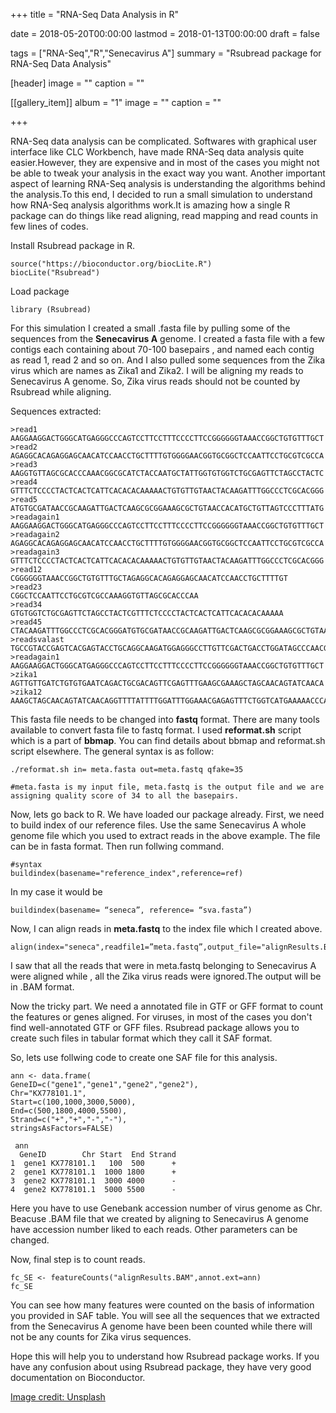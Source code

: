 +++
title = "RNA-Seq Data Analysis in R"

date = 2018-05-20T00:00:00
lastmod = 2018-01-13T00:00:00
draft = false

tags = ["RNA-Seq","R","Senecavirus A"]
summary = "Rsubread package for RNA-Seq Data Analysis"

[header]
image = ""
caption = ""

[[gallery_item]]
album = "1"
image = ""
caption = ""


+++

RNA-Seq data analysis can be complicated. Softwares with graphical user interface like CLC Workbench, have made RNA-Seq data analysis quite easier.However, they are expensive and in most of the cases you might not be able to tweak your analysis in the exact way you want. Another important aspect of learning RNA-Seq analysis is understanding the algorithms behind the analysis.To this end, I decided to run a small simulation to understand how RNA-Seq analysis algorithms work.It is amazing how a single R package can do things like read aligning, read mapping and read counts in few lines of codes.

Install Rsubread package in R.
```
source("https://bioconductor.org/biocLite.R")
biocLite("Rsubread")

```
Load package 
```
library (Rsubread)
```

For this simulation I created a small .fasta file by pulling some of the sequences from the **Senecavirus A** genome. I created a fasta file with a few contigs each containing about 70-100 basepairs , and named each contig as read 1, read 2 and so on. And  I also pulled some sequences from the Zika virus which are names as Zika1 and Zika2. I will be aligning my reads to Senecavirus A genome. So, Zika virus reads should not be counted by Rsubread while aligning. 

Sequences extracted:

```
>read1
AAGGAAGGACTGGGCATGAGGGCCCAGTCCTTCCTTTCCCCTTCCGGGGGGTAAACCGGCTGTGTTTGCT
>read2
AGAGGCACAGAGGAGCAACATCCAACCTGCTTTTGTGGGGAACGGTGCGGCTCCAATTCCTGCGTCGCCA
>read3
AAGGTGTTAGCGCACCCAAACGGCGCATCTACCAATGCTATTGGTGTGGTCTGCGAGTTCTAGCCTACTC
>read4
GTTTCTCCCCTACTCACTCATTCACACACAAAAACTGTGTTGTAACTACAAGATTTGGCCCTCGCACGGG
>read5
ATGTGCGATAACCGCAAGATTGACTCAAGCGCGGAAAGCGCTGTAACCACATGCTGTTAGTCCCTTTATG
>readagain1
AAGGAAGGACTGGGCATGAGGGCCCAGTCCTTCCTTTCCCCTTCCGGGGGGTAAACCGGCTGTGTTTGCT
>readagain2
AGAGGCACAGAGGAGCAACATCCAACCTGCTTTTGTGGGGAACGGTGCGGCTCCAATTCCTGCGTCGCCA
>readagain3
GTTTCTCCCCTACTCACTCATTCACACACAAAAACTGTGTTGTAACTACAAGATTTGGCCCTCGCACGGG
>read12
CGGGGGGTAAACCGGCTGTGTTTGCTAGAGGCACAGAGGAGCAACATCCAACCTGCTTTTGT
>read23
CGGCTCCAATTCCTGCGTCGCCAAAGGTGTTAGCGCACCCAA
>read34
GTGTGGTCTGCGAGTTCTAGCCTACTCGTTTCTCCCCTACTCACTCATTCACACACAAAAA
>read45
CTACAAGATTTGGCCCTCGCACGGGATGTGCGATAACCGCAAGATTGACTCAAGCGCGGAAAGCGCTGTAACC
>readsvalast
TGCCGTACCGAGTCACGAGTACCTGCAGGCAAGATGGAGGGCCTTGTTCGACTGACCTGGATAGCCCAACGCGCTTCGGTGCTGCCGGCGATTCTGGGAGAACTCAGTCGGA
>readagain1
AAGGAAGGACTGGGCATGAGGGCCCAGTCCTTCCTTTCCCCTTCCGGGGGGTAAACCGGCTGTGTTTGCT
>zika1
AGTTGTTGATCTGTGTGAATCAGACTGCGACAGTTCGAGTTTGAAGCGAAAGCTAGCAACAGTATCAACA
>zika12
AAAGCTAGCAACAGTATCAACAGGTTTTATTTTGGATTTGGAAACGAGAGTTTCTGGTCATGAAAAACCCA
```

This fasta file needs to be changed into **fastq** format. There are many tools available to convert fasta file to fastq format. I used **reformat.sh** script which is a part of **bbmap**. You can find details about bbmap and reformat.sh script elsewhere. The general syntax is as follow:


```
./reformat.sh in= meta.fasta out=meta.fastq qfake=35

#meta.fasta is my input file, meta.fastq is the output file and we are assigning quality score of 34 to all the basepairs.
```

Now, lets go back to R. We have loaded our package already. First, we need to build index of our reference files. Use the same Senecavirus A whole genome file which you used to extract reads in the above example. The file can be in fasta format. Then run follwing command. 

```
#syntax
buildindex(basename="reference_index",reference=ref)

```


In my case it would be 



```
buildindex(basename= “seneca”, reference= “sva.fasta”)
```

Now, I can align reads in **meta.fastq** to the index file which I  created above.


```
align(index="seneca",readfile1=”meta.fastq”,output_file="alignResults.BAM")
```

I saw that all the reads that were in meta.fastq belonging to Senecavirus A were aligned while , all the Zika virus reads were ignored.The output will be in .BAM format.

Now the tricky part. We need a annotated file in GTF or GFF format to count the features or genes aligned. For viruses, in most of the cases you don't find well-annotated GTF or GFF files. Rsubread package allows you to create  such files in tabular format which they call it SAF format.

So, lets use follwing code to create one SAF file for this analysis.

```
ann <- data.frame(
GeneID=c("gene1","gene1","gene2","gene2"),
Chr="KX778101.1",
Start=c(100,1000,3000,5000),
End=c(500,1800,4000,5500),
Strand=c("+","+","-","-"),
stringsAsFactors=FALSE)
```

```
 ann
  GeneID        Chr Start  End Strand
1  gene1 KX778101.1   100  500      +
2  gene1 KX778101.1  1000 1800      +
3  gene2 KX778101.1  3000 4000      -
4  gene2 KX778101.1  5000 5500      -
```

Here you have to use Genebank accession number of virus genome as Chr. Beacuse .BAM file that we created by aligning to Senecavirus A genome have accession number liked to each reads. Other parameters can be changed. 

Now, final step is to count reads.

```
fc_SE <- featureCounts("alignResults.BAM",annot.ext=ann)
fc_SE
```

You can see how many features were counted on the basis of information you provided in SAF table. You will see all the sequences that we extracted from the Senecavirus A genome have been been counted while there will not be any counts for Zika virus sequences.

Hope this will help you to understand how Rsubread package works. If you have any confusion about using Rsubread package, they have very good documentation on Bioconductor. 


[Image credit: Unsplash](https://unsplash.com/photos/dBI_My696Rk)

